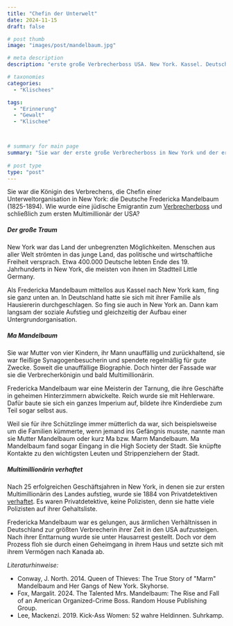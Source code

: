 ```yaml
---
title: "Chefin der Unterwelt"
date: 2024-11-15
draft: false

# post thumb
image: "images/post/mandelbaum.jpg"

# meta description
description: "erste große Verbrecherboss USA. New York. Kassel. Deutsche Emigranten. Little Germany New York. erste Mulitmillionär in der US-Geschichte. Deutsche Fredericka Mandelbaum. Ma Mandelbaum. Marm Mandelbaum. High Society New York. Meisterin der Tarnung. Jüdische Emigranten USA. Flucht nach Kanada."

# taxonomies
categories:
  - "Klischees"

tags:
  - "Erinnerung"
  - "Gewalt"
  - "Klischee"



# summary for main page
summary: "Sie war der erste große Verbrecherboss in New York und der erste Mulitmillionär in der US-Geschichte: die Deutsche Fredericka Mandelbaum (1825-1894)."
  
# post type
type: "post"
---
```


Sie war die Königin des Verbrechens, die Chefin einer Unterweltorganisation in New York: die Deutsche Fredericka Mandelbaum (1825-1894). Wie wurde eine jüdische Emigrantin zum [Verbrecherboss](https://www1.wdr.de/mediathek/audio/zeitzeichen/audio-new-yorker-verbrecherkoenigin-aus-kassel-fredericka-mandelbaum-100.html) und schließlich zum ersten Multimillionär der USA?

##### Der große Traum

New York war das Land der unbegrenzten Möglichkeiten. Menschen aus aller Welt strömten in das junge Land, das politische und wirtschaftliche Freiheit versprach. Etwa 400.000 Deutsche lebten Ende des 19. Jahrhunderts in New York, die meisten von ihnen im Stadtteil Little Germany.

Als Fredericka Mandelbaum mittellos aus Kassel nach New York kam, fing sie ganz unten an. In Deutschland hatte sie sich mit ihrer Familie als Hausiererin durchgeschlagen. So fing sie auch in New York an. Dann kam langsam der soziale Aufstieg und gleichzeitig der Aufbau einer Untergrundorganisation.

##### Ma Mandelbaum

Sie war Mutter von vier Kindern, ihr Mann unauffällig und zurückhaltend, sie war fleißige Synagogenbesucherin und spendete regelmäßig für gute Zwecke. Soweit die unauffällige Biographie. Doch hinter der Fassade war sie die Verbrecherkönigin und bald Multimillionärin.

Fredericka Mandelbaum war eine Meisterin der Tarnung, die ihre Geschäfte in geheimen Hinterzimmern abwickelte. Reich wurde sie mit Hehlerware. Dafür baute sie sich ein ganzes Imperium auf, bildete ihre Kinderdiebe zum Teil sogar selbst aus.

Weil sie für ihre Schützlinge immer mütterlich da war, sich beispielsweise um die Familien kümmerte, wenn jemand ins Gefängnis musste, nannte man sie Mutter Mandelbaum oder kurz Ma bzw. Marm Mandelbaum. Ma Mandelbaum fand sogar Eingang in die High Society der Stadt. Sie knüpfte Kontakte zu den wichtigsten Leuten und Strippenziehern der Stadt. 

##### Multimillionärin verhaftet

Nach 25 erfolgreichen Geschäftsjahren in New York, in denen sie zur ersten Multimillionärin des Landes aufstieg, wurde sie 1884 von Privatdetektiven [verhaftet](https://www.br.de/radio/bayern2/sendungen/kalenderblatt/friederike-mandelbaum-in-new-york-verhaftet-100.html). Es waren Privatdetektive, keine Polizisten, denn sie hatte viele Polizisten auf ihrer Gehaltsliste. 

Fredericka Mandelbaum war es gelungen, aus ärmlichen Verhältnissen in Deutschland zur größten Verbrecherin ihrer Zeit in den USA aufzusteigen. Nach ihrer Enttarnung wurde sie unter Hausarrest gestellt. Doch vor dem Prozess floh sie durch einen Geheimgang in ihrem Haus und setzte sich mit ihrem Vermögen nach Kanada ab. 

*Literaturhinweise:*
- Conway, J. North. 2014. Queen of Thieves: The True Story of "Marm" Mandelbaum and Her Gangs of New York. Skyhorse.
- Fox, Margalit. 2024. The Talented Mrs. Mandelbaum: The Rise and Fall of an American Organized-Crime Boss. Random House Publishing Group.
- Lee, Mackenzi. 2019. Kick-Ass Women: 52 wahre Heldinnen. Suhrkamp.
